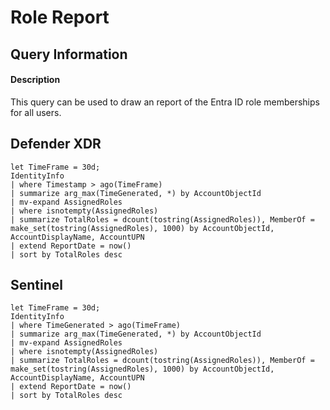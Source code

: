 # Role Report

## Query Information

#### Description
This query can be used to draw an report of the Entra ID role memberships for all users.

## Defender XDR
```KQL
let TimeFrame = 30d;
IdentityInfo
| where Timestamp > ago(TimeFrame)
| summarize arg_max(TimeGenerated, *) by AccountObjectId
| mv-expand AssignedRoles
| where isnotempty(AssignedRoles)
| summarize TotalRoles = dcount(tostring(AssignedRoles)), MemberOf = make_set(tostring(AssignedRoles), 1000) by AccountObjectId, AccountDisplayName, AccountUPN
| extend ReportDate = now()
| sort by TotalRoles desc  
```
## Sentinel
```KQL
let TimeFrame = 30d;
IdentityInfo
| where TimeGenerated > ago(TimeFrame)
| summarize arg_max(TimeGenerated, *) by AccountObjectId
| mv-expand AssignedRoles
| where isnotempty(AssignedRoles)
| summarize TotalRoles = dcount(tostring(AssignedRoles)), MemberOf = make_set(tostring(AssignedRoles), 1000) by AccountObjectId, AccountDisplayName, AccountUPN
| extend ReportDate = now()
| sort by TotalRoles desc
```
